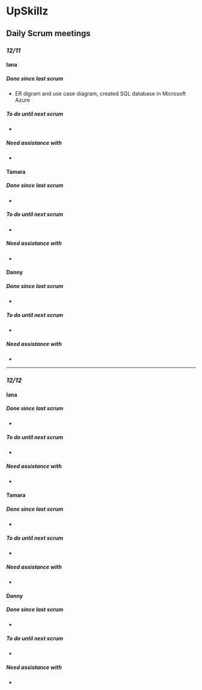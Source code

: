 # UpSkillz

## Daily Scrum meetings

### _12/11_

#### Iana

##### Done since last scrum

- ER digram and use case diagram, created SQL database in Microsoft Azure

##### To do until next scrum

- 

##### Need assistance with

-

#### Tamara

##### Done since last scrum

- 

##### To do until next scrum

- 

##### Need assistance with

-

#### Danny

##### Done since last scrum

- 

##### To do until next scrum

- 

##### Need assistance with

-

---

### _12/12_

#### Iana

##### Done since last scrum

- 

##### To do until next scrum

- 

##### Need assistance with

-

#### Tamara

##### Done since last scrum

- 

##### To do until next scrum

- 

##### Need assistance with

-

#### Danny

##### Done since last scrum

- 

##### To do until next scrum

- 

##### Need assistance with

-